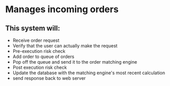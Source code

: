 # Manages incoming orders 

## This system will:

* Receive order request 
* Verify that the user can actually make the request 
* Pre-execution risk check
* Add order to queue of orders 
* Pop off the queue and send it to the order matching engine 
* Post execution risk check 
* Update the database with the matching engine's most recent calculation 
* send response back to web server 